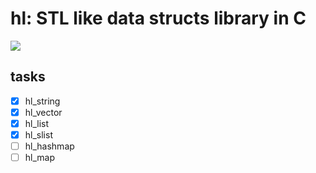 # hl: STL like data structs library in C

![](https://github.com/yuexiahu/hl/workflows/C/C++%20CI/badge.svg)

## tasks

- [x] hl_string
- [x] hl_vector
- [x] hl_list
- [x] hl_slist
- [ ] hl_hashmap
- [ ] hl_map
